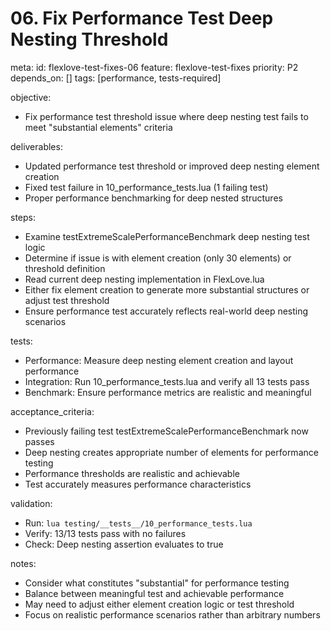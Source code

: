 # 06. Fix Performance Test Deep Nesting Threshold

meta:
  id: flexlove-test-fixes-06
  feature: flexlove-test-fixes
  priority: P2
  depends_on: []
  tags: [performance, tests-required]

objective:
- Fix performance test threshold issue where deep nesting test fails to meet "substantial elements" criteria

deliverables:
- Updated performance test threshold or improved deep nesting element creation
- Fixed test failure in 10_performance_tests.lua (1 failing test)
- Proper performance benchmarking for deep nested structures

steps:
- Examine testExtremeScalePerformanceBenchmark deep nesting test logic
- Determine if issue is with element creation (only 30 elements) or threshold definition
- Read current deep nesting implementation in FlexLove.lua
- Either fix element creation to generate more substantial structures or adjust test threshold
- Ensure performance test accurately reflects real-world deep nesting scenarios

tests:
- Performance: Measure deep nesting element creation and layout performance
- Integration: Run 10_performance_tests.lua and verify all 13 tests pass
- Benchmark: Ensure performance metrics are realistic and meaningful

acceptance_criteria:
- Previously failing test testExtremeScalePerformanceBenchmark now passes
- Deep nesting creates appropriate number of elements for performance testing
- Performance thresholds are realistic and achievable
- Test accurately measures performance characteristics

validation:
- Run: `lua testing/__tests__/10_performance_tests.lua`
- Verify: 13/13 tests pass with no failures
- Check: Deep nesting assertion evaluates to true

notes:
- Consider what constitutes "substantial" for performance testing
- Balance between meaningful test and achievable performance
- May need to adjust either element creation logic or test threshold
- Focus on realistic performance scenarios rather than arbitrary numbers